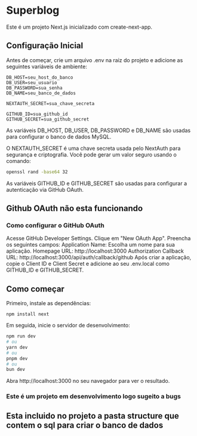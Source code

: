 # Superblog

Este é um projeto Next.js inicializado com create-next-app.

## Configuração Inicial
Antes de começar, crie um arquivo .env na raiz do projeto e adicione as seguintes variáveis de ambiente:

``` env
DB_HOST=seu_host_do_banco
DB_USER=seu_usuario
DB_PASSWORD=sua_senha
DB_NAME=seu_banco_de_dados

NEXTAUTH_SECRET=sua_chave_secreta

GITHUB_ID=sua_github_id
GITHUB_SECRET=sua_github_secret
```
As variáveis DB_HOST, DB_USER, DB_PASSWORD e DB_NAME são usadas para configurar o banco de dados MySQL.

O NEXTAUTH_SECRET é uma chave secreta usada pelo NextAuth para segurança e criptografia. Você pode gerar um valor seguro usando o comando:

```bash
openssl rand -base64 32
```
As variáveis GITHUB_ID e GITHUB_SECRET são usadas para configurar a autenticação via GitHub OAuth.

## Github OAuth não esta funcionando
### Como configurar o GitHub OAuth
Acesse GitHub Developer Settings.
Clique em "New OAuth App".
Preencha os seguintes campos:
Application Name: Escolha um nome para sua aplicação.
Homepage URL: http://localhost:3000
Authorization Callback URL: http://localhost:3000/api/auth/callback/github
Após criar a aplicação, copie o Client ID e Client Secret e adicione ao seu .env.local como GITHUB_ID e GITHUB_SECRET.


## Como começar
Primeiro, instale as dependências:

```
npm install next
```

Em seguida, inicie o servidor de desenvolvimento:

```bash
npm run dev
# ou
yarn dev
# ou
pnpm dev
# ou
bun dev
```

Abra http://localhost:3000 no seu navegador para ver o resultado.



### Este é um projeto em desenvolvimento logo sugeito a bugs
## Esta incluido no projeto a pasta structure que contem o sql para criar o banco de dados
